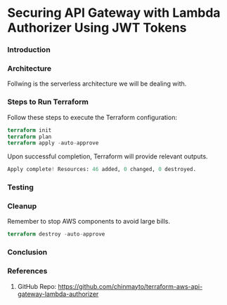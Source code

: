 # Securing API Gateway with Lambda Authorizer Using JWT Tokens


### Introduction


### Architecture
Follwing is the serverless architecture we will be dealing with.



### Steps to Run Terraform
Follow these steps to execute the Terraform configuration:
```terraform
terraform init
terraform plan 
terraform apply -auto-approve
```

Upon successful completion, Terraform will provide relevant outputs.
```terraform
Apply complete! Resources: 46 added, 0 changed, 0 destroyed.
```

### Testing


### Cleanup
Remember to stop AWS components to avoid large bills.
```terraform
terraform destroy -auto-approve
```

### Conclusion

### References
1. GitHub Repo: https://github.com/chinmayto/terraform-aws-api-gateway-lambda-authorizer
